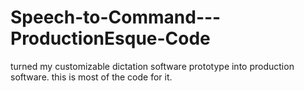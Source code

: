 # Speech-to-Command---ProductionEsque-Code
turned my customizable dictation software prototype into production software. this is most of the code for it.
